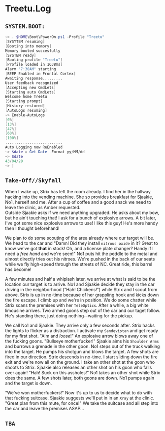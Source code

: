 # Treetu.Log

## `SYSTEM.BOOT:`
```powershell
~> . $HOME\Boot\PowerOn.ps1 -Profile "Treetu"
[SYSYTEM resuming]
[Booting into memory]
Memory booted succesfully
[SYSTEM ready]
[Booting profile "Treetu"]
[Profile loaded in 1638ms]
Alarm "7:30AM" starting
[BEEP Enabled in Frontal Cortex]
Awaiting response.........
User feedback recognized
[Accepting new CmdLets]
[Starting auto CmdLets]
Welcome home Treetu
[Starting prompt]
[History restored] 
[AutoLogs resuming]
~> Enable-AutoLogs
[0%]
[13%]
[47%]
[60%]
[100%]
..........................
Auto Logging now ReEnabled
~> $date = Get-Date -Format yy/MM/dd
~> $date
43/04/28
~> |
```  

## `Take-Off//Skyfall`  
When I wake up, Strix has left the room already. I find her in the hallway hacking into the vending machine. She so provides breakfast for Sjaakie, No1, herself and me. After a cup of coffee and a good snack we need to leave the clinic, as Amber requested.  
Outside Sjaakie asks if we need anything upgraded. He asks about my bow, but he ain't touching that! I ask for a bunch of explosive arrows. A bit later, I've got some nice explosive arrows to use! I like this guy! He's more handy then I thought beforehand!  
  
We plan to do some scouting of the area already where our target will be. We head to the car and "Damn! Did they install `nitrous oxide` in it? Great to know we've got **that** in stock! Oh, and a license plate changer? Handy if I need a *free hand* and we're seen!" No1 puts hit the peddle to the metal and almost directly tries out his nitroes. We're pushed in the back of our seats while we fly high-speed through the streets of NC. Great ride, this barrel has become!  
  
A few minutes and half a whiplash later, we arrive at what is said to be the location our target is to arrive. No1 and Sjaakie decide they stay in the car driving in the neighborhood ("Hah! Chickens!") while Strix and I scout from above. Strix is up in no-time because of her grappling hook and kicks down the fire escape. I climb up and we're in position. We do some chatter while Strix scans the premises with her `TeleOptics`. After a while, a big white limousine arrives. Two armed goons step out of the car and our taget follow. He's standing there, just doing nothing--waiting for the pickup.  
  
We call No1 and Sjaakie. They arrive only a few seconds after. Strix hacks the lights to flicker as a distraction. I activate my `Sandevistan` and get ready for my first shot. "Aim and *loose*!" An explosive arrow blows away one of the fucking goons. "Bullseye motherfucker!" Sjaakie aims his `Shoulder Arms` and burrows a grenade in the other goon. No1 steps out of the truck walking into the target. He pumps his shotgun and blows the target. A few shots are fired in our direction. Strix descends in no-time. I start sliding down the fire exit and we're now all on the ground. I take an other shot at the goon who shoots to Strix. Sjaakie also releases an other shot on his goon who falls over again! "Hah! Suck on this assholes!" No1 takes an other shot while Strix does the same. A few shots later, both goons are down. No1 pumps again and the target is down.  
  
"We've won motherfuckers!" Now it's up to us to decide what to do with that fucking suitcase. Sjaakie suggests we'll put in in an `Xray` at the clinic. "Great plan from this mute, for once!" We take the suitcase and all step into the car and leave the premises ASAP...  

## `TBA`